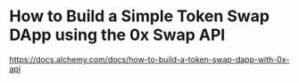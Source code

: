 # How to Build a Simple Token Swap DApp using the 0x Swap API

https://docs.alchemy.com/docs/how-to-build-a-token-swap-dapp-with-0x-api

